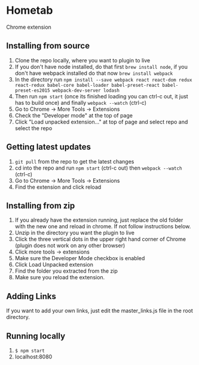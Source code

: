 # Hometab
Chrome extension

## Installing from source

1. Clone the repo locally, where you want to plugin to live
2. If you don't have node installed, do that first `brew install node`, if you don't have webpack installed do that now `brew install webpack`
3. In the directory run `npm install --save webpack react react-dom redux react-redux babel-core babel-loader babel-preset-react babel-preset-es2015 webpack-dev-server lodash`
4. Then run `npm start` (once its finished loading you can ctrl-c out, it just has to build once) and finally `webpack --watch` (ctrl-c)
5. Go to Chrome -> More Tools -> Extensions
6. Check the "Developer mode" at the top of page
7. Click "Load unpacked extension..." at top of page and select repo and select the repo

## Getting latest updates

1. `git pull` from the repo to get the latest changes
2. cd into the repo and run `npm start` (ctrl-c out) then `webpack --watch` (ctrl-c)
3. Go to Chrome -> More Tools -> Extensions
4. Find the extension and click reload

## Installing from zip

1. If you already have the extension running, just replace the old folder with the new one and reload in chrome. If not follow instructions below.
1. Unzip in the directory you want the plugin to live
2. Click the three vertical dots in the upper right hand corner of Chrome (plugin does not work on any other browser)
3. Click more tools -> extensions
4. Make sure the Developer Mode checkbox is enabled
5. Click Load Unpacked extension
6. Find the folder you extracted from the zip
7. Make sure you reload the extension.

## Adding Links

If you want to add your own links, just edit the master_links.js file in the root directory.

## Running locally

1. `$ npm start`
2. localhost:8080
